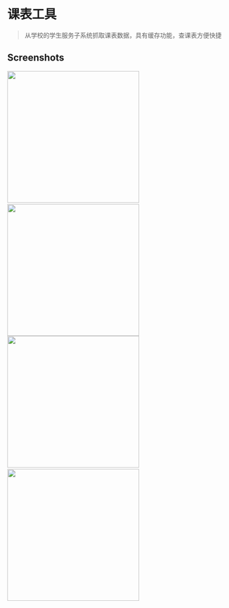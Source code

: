 # 课表工具

>	从学校的学生服务子系统抓取课表数据，具有缓存功能，查课表方便快捷

## Screenshots

<img src="1.jpg" width="300">
&nbsp;&nbsp;&nbsp;&nbsp;
<img src="2.jpg" width="300">

<img src="3.jpg" width="300">
&nbsp;&nbsp;&nbsp;&nbsp;
<img src="4.jpg" width="300">
